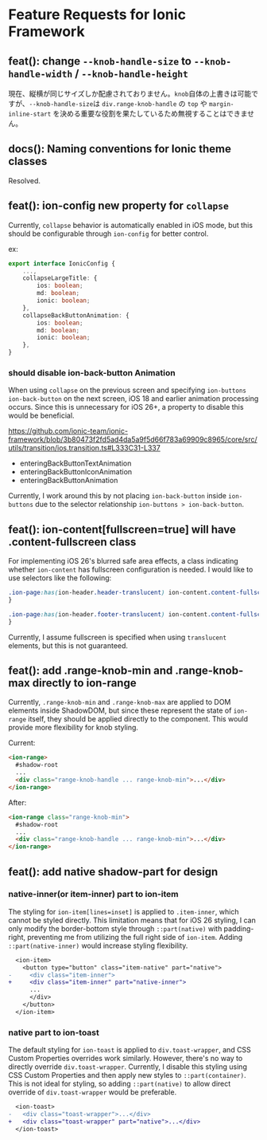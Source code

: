 # Feature Requests for Ionic Framework

## feat(): change `--knob-handle-size` to `--knob-handle-width` / `--knob-handle-height`

現在、縦横が同じサイズしか配慮されておりません。`knob`自体の上書きは可能ですが、`--knob-handle-size`は `div.range-knob-handle` の `top` や `margin-inline-start` を決める重要な役割を果たしているため無視することはできません。

## docs(): Naming conventions for Ionic theme classes
Resolved.

## feat(): ion-config new property for `collapse`

Currently, `collapse` behavior is automatically enabled in iOS mode, but this should be configurable through `ion-config` for better control.

ex:
```typescript
export interface IonicConfig {
    ...,
    collapseLargeTitle: {
        ios: boolean;
        md: boolean;
        ionic: boolean;
    },
    collapseBackButtonAnimation: {
        ios: boolean;
        md: boolean;
        ionic: boolean;
    },
}
```

### should disable ion-back-button Animation

When using `collapse` on the previous screen and specifying `ion-buttons ion-back-button` on the next screen, iOS 18 and earlier animation processing occurs. Since this is unnecessary for iOS 26+, a property to disable this would be beneficial.

https://github.com/ionic-team/ionic-framework/blob/3b80473f2fd5ad4da5a9f5d66f783a69909c8965/core/src/utils/transition/ios.transition.ts#L333C31-L337
- enteringBackButtonTextAnimation
- enteringBackButtonIconAnimation 
- enteringBackButtonAnimation

Currently, I work around this by not placing `ion-back-button` inside `ion-buttons` due to the selector relationship `ion-buttons > ion-back-button`.


## feat(): ion-content[fullscreen=true] will have .content-fullscreen class

For implementing iOS 26's blurred safe area effects, a class indicating whether `ion-content` has fullscreen configuration is needed.
I would like to use selectors like the following:

```css
.ion-page:has(ion-header.header-translucent) ion-content.content-fullscreen {
}

.ion-page:has(ion-header.footer-translucent) ion-content.content-fullscreen {
}
```

Currently, I assume fullscreen is specified when using `translucent` elements, but this is not guaranteed.


## feat(): add .range-knob-min and .range-knob-max directly to ion-range

Currently, `.range-knob-min` and `.range-knob-max` are applied to DOM elements inside ShadowDOM, but since these represent the state of `ion-range` itself, they should be applied directly to the component.
This would provide more flexibility for knob styling.

Current:
```html
<ion-range>
  #shadow-root
  ...
  <div class="range-knob-handle ... range-knob-min">...</div>
</ion-range>
```

After:
```html
<ion-range class="range-knob-min">
  #shadow-root
  ...
  <div class="range-knob-handle ... range-knob-min">...</div>
</ion-range>
```


## feat(): add native shadow-part for design

### native-inner(or item-inner) part to ion-item
The styling for `ion-item[lines=inset]` is applied to `.item-inner`, which cannot be styled directly. This limitation means that for iOS 26 styling, I can only modify the border-bottom style through `::part(native)` with padding-right, preventing me from utilizing the full right side of `ion-item`. Adding `::part(native-inner)` would increase styling flexibility.

```diff
  <ion-item>
    <button type="button" class="item-native" part="native">
-     <div class="item-inner">
+     <div class="item-inner" part="native-inner">
      ...
      </div>
    </button>
  </ion-item>
```

### native part to ion-toast
The default styling for `ion-toast` is applied to `div.toast-wrapper`, and CSS Custom Properties overrides work similarly. However, there's no way to directly override `div.toast-wrapper`. Currently, I disable this styling using CSS Custom Properties and then apply new styles to `::part(container)`. This is not ideal for styling, so adding `::part(native)` to allow direct override of `div.toast-wrapper` would be preferable.

```diff
  <ion-toast>
-   <div class="toast-wrapper">...</div>
+   <div class="toast-wrapper" part="native">...</div>
  </ion-toast>
```


